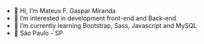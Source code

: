 - 👋 Hi, I’m Mateus F. Gaspar Miranda
- 👀 I’m interested in development front-end and Back-end
- 🌱 I’m currently learning Bootstrap, Sass, Javascript and MySQL
- 🚩 São Paulo - SP

<!---
MateusFGM/MateusFGM is a ✨ special ✨ repository because its `README.md` (this file) appears on your GitHub profile.
You can click the Preview link to take a look at your changes.
--->
